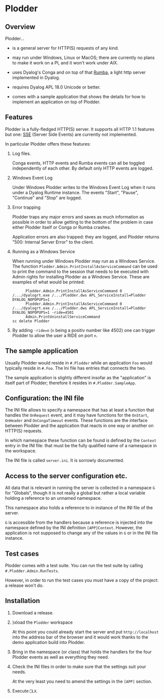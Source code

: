 # Plodder

## Overview 

Plodder...

* is a general server for HTTP(S) requests of any kind. 

* may run under Windows, Linux or MacOS; there are currently no plans to make it work on a PI, and it won't work under AIX.

* uses Dyalog's Conga and on top of that [Rumba](https://github.com/the-carlisle-group/Rumba), a light http server implemented in Dyalog.

* requires Dyalog APL 18.0 Unicode or better. 

* comes with a sample application that shows the details for how to implement an application on top of Plodder.


## Features

Plodder is a fully-fledged HTTP(S) server. It supports all HTTP 1.1 features but one: [SSE](https://en.wikipedia.org/wiki/Server-sent_events) (Server Side Events) are currently not implemented.

In particular Plodder offers these features:

1. Log files. 

   Conga events, HTTP events and Rumba events can all be toggled independently of each other. By default only HTTP events are logged.

2. Windows Event Log

   Under Windows Plodder writes to the Windows Event Log when it runs under a Dyalog Runtime instance. The events "Start", "Pause", "Continue" and "Stop" are logged.  

3. Error trapping

   Plodder traps any major errors and saves as much information as possible in order to allow getting to the bottom of the problem in case either Plodder itself or Conga or Rumba crashes.

   Application errors are also trapped: they are logged, and Plodder returns "500: Internal Server Error" to the client. 
 
4. Running as a Windows Service

   When running under Windows Plodder may run as a Windows Service. The function `Plodder.Admin.PrintInstallAsServiceCommand` can be used to print the command to the session that needs to be executed with Admin rights for installing Plodder as a Windows Service. These are examples of what would be printed:

   ```
         Plodder.Admin.PrintInstallAsServiceCommand 0
   /.../dyalogrt.exe /.../Plodder.dws APL_ServiceInstall=Plodder DYALOG_NOPOPUPS=1
         Plodder.Admin.PrintInstallAsServiceCommand 0
   /.../dyalogrt.exe /.../Plodder.dws APL_ServiceInstall=Plodder DYALOG_NOPOPUPS=1 -ride=4501
         Admin.PrintUninstallServiceCommand
   sc delete Plodder
   ```

5. By adding `-ride=n` (`n` being a positiv number like 4502) one can trigger Plodder to allow the user a RIDE on port `n`.



## The sample application

Usually Plodder would reside in `#.Plodder` while an application `Foo` would typically reside in `#.Foo`. The Ini file has entries that connects the two.

The sample application is slightly different insofar as the "application" is itself part of Plodder; therefore it resides in `#.Plodder.SampleApp`.


## Configuration: the INI file

The INI file allows to specify a namespace that has at least a function that handles the `OnRequest` event, and it may have functions for the `OnStart`, `OnHeader` and `OnCongaTimeout` events. These functions are the interface between Plodder and the application that reacts in one way or another on HTTP(S) requests.

In which namespace these function can be found is defined by the `Context` entry in the INI file: that must be the fully qualified name of a namespace in the workspace.

The INI file is called `server.ini`. It is sorrowly documented.


## Access to the server configuration etc.

All data that is relevant in running the server is collected in a namespace `G` for "Globals", though it is not really a global but rather a local variable holding a reference to an unnamed namespace.

This namespace also holds a reference to in instance of the INI file of the server.

`G` is accessible from the handlers because a reference is injected into the namespace defined by the INI definition `[APP]Context`. However, the application is not supposed to change any of the values in `G` or in the INI file instance.


## Test cases

Plodder comes with a test suite. You can run the test suite by calling `#.Plodder.Admin.RunTests`.

However, in order to run the test cases you must have a copy of the project: a release won't do.


## Installation

1. Download a release.

2. )xload the `Plodder` workspace

   At this point you could already start the server and put `http://localhost` into the address bar of the browser and it would work thanks to the demo application build into Plodder.

3. Bring in the namespace (or class) that holds the handlers for the four Plodder events as well as everything they need.

4. Check the INI files in order to make sure that the settings suit your needs.

   At the very least you need to amend the settings in the `[APP]` section.

5. Execute `⎕LX`.
